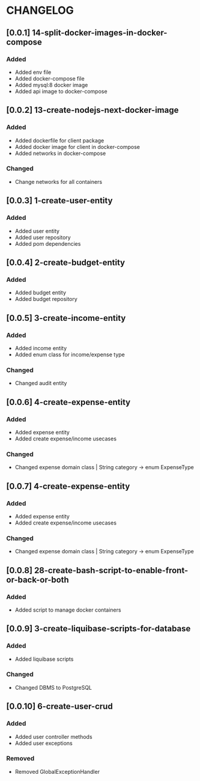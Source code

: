 # CHANGELOG

## [0.0.1] 14-split-docker-images-in-docker-compose
### Added
- Added env file
- Added docker-compose file
- Added mysql:8 docker image
- Added api image to docker-compose

## [0.0.2] 13-create-nodejs-next-docker-image
### Added
- Added dockerfile for client package
- Added docker image for client in docker-compose
- Added networks in docker-compose
### Changed
- Change networks for all containers

## [0.0.3] 1-create-user-entity
### Added
- Added user entity
- Added user repository
- Added pom dependencies

## [0.0.4] 2-create-budget-entity
### Added
- Added budget entity
- Added budget repository

## [0.0.5] 3-create-income-entity
### Added
- Added income entity
- Added enum class for income/expense type
### Changed
- Changed audit entity

## [0.0.6] 4-create-expense-entity
### Added
- Added expense entity
- Added create expense/income usecases
### Changed
- Changed expense domain class |  String category -> enum ExpenseType 

## [0.0.7] 4-create-expense-entity
### Added
- Added expense entity
- Added create expense/income usecases
### Changed
- Changed expense domain class |  String category -> enum ExpenseType 

## [0.0.8] 28-create-bash-script-to-enable-front-or-back-or-both
### Added
- Added script to manage docker containers

## [0.0.9] 3-create-liquibase-scripts-for-database
### Added
- Added liquibase scripts
### Changed
- Changed DBMS to PostgreSQL

## [0.0.10] 6-create-user-crud
### Added
- Added user controller methods
- Added user exceptions
### Removed
- Removed GlobalExceptionHandler
